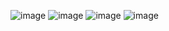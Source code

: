 ![image](https://github.com/kamil-lipinski/Strona-salonu-fryzjerskiego-flask/assets/59886846/b510705b-bafd-4bc0-b402-763d6b49a78a)
![image](https://github.com/kamil-lipinski/Strona-salonu-fryzjerskiego-flask/assets/59886846/64073897-0b7d-4214-92d4-bcbdd0579555)
![image](https://github.com/kamil-lipinski/Strona-salonu-fryzjerskiego-flask/assets/59886846/97e1760c-a018-4085-928e-4dcffe13ab7f)
![image](https://github.com/kamil-lipinski/Strona-salonu-fryzjerskiego-flask/assets/59886846/6d7cb8cc-f258-43a8-b040-951f9fcfbde2)
